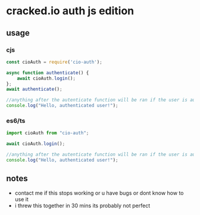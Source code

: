 # cracked.io auth js edition

## usage

### cjs
```js
const cioAuth = require('cio-auth');

async function authenticate() {
    await cioAuth.login();
};
await authenticate();

//anything after the autenticate function will be ran if the user is authenticated
console.log("Hello, authenticated user!");
```

### es6/ts
```js
import cioAuth from "cio-auth";

await cioAuth.login();

//anything after the autenticate function will be ran if the user is authenticated
console.log("Hello, authenticated user!");
```

## notes
- contact me if this stops working or u have bugs or dont know how to use it
- i threw this together in 30 mins its probably not perfect